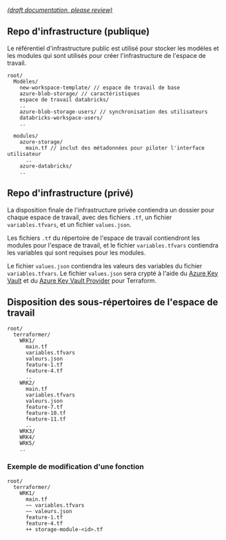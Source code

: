 [_metadata_: remarks]:- "Automatically translated with DeepL. From: /DeveloperGuide/Resourcing/Resourcing-Terraform-Structures.md"

[_(draft documentation, please review)_](/DeveloperGuide/Resourcing/Resourcing-Terraform-Structures.md)

## Repo d'infrastructure (publique)

Le référentiel d'infrastructure public est utilisé pour stocker les modèles et les modules qui sont utilisés pour créer l'infrastructure de l'espace de travail.

```
root/
  Modèles/
    new-workspace-template/ // espace de travail de base
    azure-blob-storage/ // caractéristiques
    espace de travail databricks/
    ..
    azure-blob-storage-users/ // synchronisation des utilisateurs
    databricks-workspace-users/
    ..

  modules/
    azure-storage/
      main.tf // inclut des métadonnées pour piloter l'interface utilisateur
      ..
    azure-databricks/
    ..
```

## Repo d'infrastructure (privé)

La disposition finale de l'infrastructure privée contiendra un dossier pour chaque espace de travail, avec des fichiers `.tf`, un fichier `variables.tfvars`, et un fichier `values.json`.

Les fichiers `.tf` du répertoire de l'espace de travail contiendront les modules pour l'espace de travail, et le fichier `variables.tfvars` contiendra les variables qui sont requises pour les modules.

Le fichier `values.json` contiendra les valeurs des variables du fichier `variables.tfvars`. Le fichier `values.json` sera crypté à l'aide du [Azure Key Vault](https://docs.microsoft.com/en-us/azure/key-vault/general/basic-concepts) et du [Azure Key Vault Provider](https://registry.terraform.io/providers/hashicorp/azurerm/latest/docs/guides/azure_key_vault) pour Terraform.

## Disposition des sous-répertoires de l'espace de travail

```
root/
  terraformer/
    WRK1/
      main.tf
      variables.tfvars
      valeurs.json
      feature-1.tf
      feature-4.tf
      ..
    WRK2/
      main.tf
      variables.tfvars
      valeurs.json
      feature-7.tf
      feature-10.tf
      feature-11.tf
      ..
    WRK3/
    WRK4/
    WRK5/
    ..
```

### Exemple de modification d'une fonction

```
root/
  terraformer/
    WRK1/
      main.tf
      ~~ variables.tfvars
      ~~ valeurs.json
      feature-1.tf
      feature-4.tf
      ++ storage-module-<id>.tf
```
